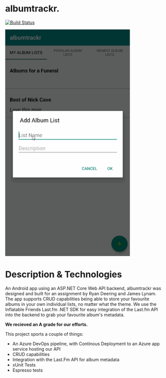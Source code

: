 <h1>albumtrackr.</h1>

[![Build Status](https://dev.azure.com/X001446310902/albumtrackr/_apis/build/status/ryandeering.albumtrackr?branchName=main)](https://dev.azure.com/X001446310902/albumtrackr/_build/latest?definitionId=8&branchName=main)


<img src="https://github.com/ryandeering/albumtrackr/blob/main/Documentation/demoactual2.gif" alt="Databay showcase gif" title="Databay showcase gif" width="400"/>


<h1>Description & Technologies </h1>

<p>An Android app using an ASP.NET Core Web API backend, albumtrackr was designed and built for an assignment by Ryan Deering and James Lynam. The app supports CRUD capabilities being able to store your favourite albums in your own individual lists, no matter what the theme. We use the Inflatable Friends Last.fm .NET SDK for easy integration of the Last.fm API into the backend to grab your favourite album's metadata. </p>

<p><b>We recieved an A grade for our efforts.</b></p>

This project sports a couple of things:

* An Azure DevOps pipeline, with Continous Deployment to an Azure app service hosting our API
* CRUD capabilities
* Integration with the Last.Fm API for album metadata
* xUnit Tests
* Espresso tests
